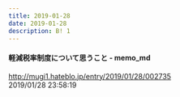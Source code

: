 ```yaml
---
title: 2019-01-28
date: 2019-01-28
description: B! 1
---
```


#### 軽減税率制度について思うこと - memo_md
http://mugi1.hateblo.jp/entry/2019/01/28/002735<br>
2019/01/28 23:58:19<br>



